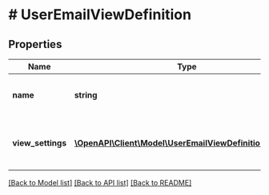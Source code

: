 # # UserEmailViewDefinition

## Properties

Name | Type | Description | Notes
------------ | ------------- | ------------- | -------------
**name** | **string** | The identifier for this view. | [optional]
**view_settings** | [**\OpenAPI\Client\Model\UserEmailViewDefinitionSetting[]**](UserEmailViewDefinitionSetting.md) | The ordered list of settings to show in this view. | [optional]

[[Back to Model list]](../../README.md#models) [[Back to API list]](../../README.md#endpoints) [[Back to README]](../../README.md)
